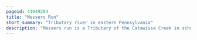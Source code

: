 ```yaml
---
pageid: 44049204
title: "Messers Run"
short_summary: "Tributary river in eastern Pennsylvania"
description: "Messers run is a Tributary of the Catawissa Creek in schuylkill County Pennsylvania in the united States. It is approximately 5. 2 Miles long and flows through Kline Township and East Union Township. The only named Tributary of the River is negro Hollow but it has two unnamed Tributaries. The Creek has some Alkalinity but is somewhat acidic. The main Rock Formations in the Watershed of the Site are the mauch Chunk Formation and the Pottsville Formation. The main Soils in the Watershed are the Hazleton and Leck Kill Soils."
---
```

